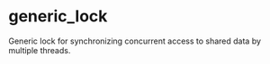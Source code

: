 # generic_lock
Generic lock for synchronizing concurrent access to shared data by multiple threads.
